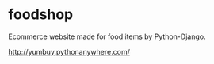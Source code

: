 # foodshop
Ecommerce website made for food items by Python-Django.

http://yumbuy.pythonanywhere.com/

